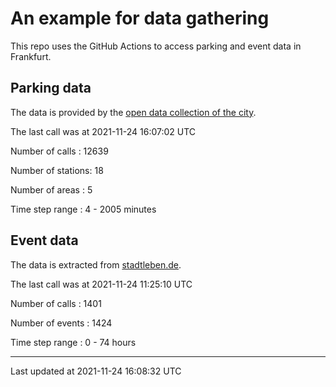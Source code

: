 # An example for data gathering

This repo uses the GitHub Actions to access parking and event data in Frankfurt.

## Parking data
The data is provided by the [open data collection of the city](https://www.offenedaten.frankfurt.de/).

The last call was at 2021-11-24 16:07:02 UTC

Number of calls   : 12639

Number of stations:    18

Number of areas   :     5

Time step range   :     4 -  2005 minutes


## Event data
The data is extracted from [stadtleben.de](https://stadtleben.de/frankfurt/).

The last call was at 2021-11-24 11:25:10 UTC

Number of calls   : 1401

Number of events  : 1424

Time step range   :    0 -   74 hours


----

Last updated at 2021-11-24 16:08:32 UTC
